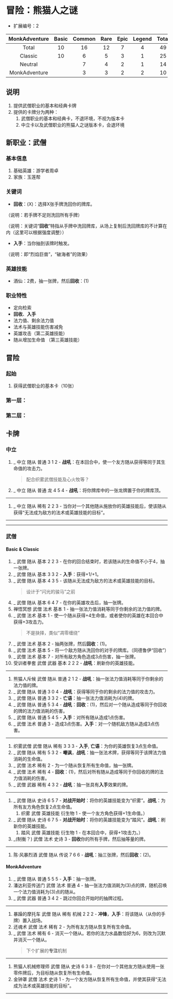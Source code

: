 # 冒险：熊猫人之谜

* 扩展编号：2

|MonkAdventure|Basic  |Common |Rare   |Epic   |Legend |Total  |
|:-----------:|:-----:|:-----:|:-----:|:-----:|:-----:|:-----:|
|Total        |10     |16     |12     |7      |4      |49     |
|Classic      |10     |6      |5      |3      |1      |25     |
|Neutral      |       |7      |4      |2      |1      |14     |
|MonkAdventure|       |3      |3      |2      |2      |10     |

## 说明

1. 提供武僧职业的基本和经典卡牌
2. 提供的卡牌分为两种：
    1. 武僧职业的基本和经典卡，不退环境，不视为版本卡
    2. 中立卡以及武僧职业的熊猫人之谜版本卡，会退环境

## 新职业：武僧

### 基本信息

1. 基础英雄：游学者周卓
2. 家族：玉莲帮

### 关键词

- **回收**：(X)：选择X张手牌洗回你的牌库。

（说明：若手牌不足则洗回所有手牌）

（说明：关键词“**回收**”特指从手牌中洗回牌库，从场上复制后洗回牌库的不计算在内（这里可以根据强度调整））

- **入手**：当你抽到该牌时触发。

（说明：即“烈焰巨兽”，“破海者”的效果）

### 英雄技能

- 酒仙：2费，抽一张牌，然后**回收**：(1)

### 职业特性

- 定向检索
- **回收**、**入手**
- 法力值、剩余法力值
- 法术与英雄技能伤害减免
- 英雄攻击（第二英雄技能）
- 随从增加生命值 （第三英雄技能）

## 冒险

### 起始

1. 获得武僧职业的基本卡（10张）

### 第一层：

### 第二层：

## 卡牌

### 中立

1. _ 中立 随从 普通 3 1 2 - **战吼**：在本回合中，使一个友方随从获得等同于其生命值的攻击力。
    > 配合织雾武僧技能及心火牧等？
1. _ 中立 随从 普通 龙 4 5 4 - **战吼**：将你牌库中的一张龙牌置于你的牌库顶。

------

1. _ 中立 随从 稀有 2 2 3 - 当你对一个其他随从施放你的英雄技能后，使该随从获得“无法成为敌方的法术或英雄技能的目标”。

------

------

### 武僧

#### Basic & Classic

1. _ 武僧 随从 基本 2 2 3 - 在你的回合结束时，若该随从的生命值不小于4，抽一张牌。
1. _ 武僧 随从 基本 3 3 2 - **入手**：获得+1/+1。
1. _ 武僧 随从 基本 4 3 5 - 该随从无法成为敌方的法术或英雄技能的目标。
    > 设计于“闪光的骏马”之前
1. _ 武僧 随从 基本 6 4 7 - 在你的英雄攻击后，抽一张牌。
1. 禅悟冥想 武僧 法术 基本 1 - 抽一张法力值消耗等同于你剩余的法力值的牌。
1. _ 武僧 法术 基本 1 - 使一个随从获得+4生命值，或者使你的英雄在本回合中获得+3攻击力。
    > 不是抉择，类似“凋零缠绕”
1. _ 武僧 法术 基本 2 - 抽两张牌，然后**回收**：(1)。
1. _ 武僧 法术 基本 5 - 将一个敌方随从洗回你的对手的牌库。（同德鲁伊“回收”）
1. _ 武僧 法术 基本 7 - 对所有敌方角色造成3点伤害，抽一张牌。
1. 受训者拳套 武僧 武器 基本 2 2 2 - **战吼**：刷新你的英雄技能。

------

1. 熊猫人斥候 武僧 随从 普通 2 1 2 - **战吼**：抽一张法力值消耗等同于你剩余的法力值的牌。
1. _ 武僧 随从 普通 3 0 4 - **战吼**：获得等同于你的剩余的法力值的攻击力。
1. _ 武僧 随从 普通 3 3 2 - **亡语**：抽一张法力值消耗为(4)的牌。
1. _ 武僧 随从 普通 5 3 4 - **战吼**：**回收**：(1)，然后对一个随从造成等同于你回收的牌的法力值消耗的伤害。
1. _ 武僧 随从 普通 5 4 5 - **入手**：对所有随从造成1点伤害。
1. _ 武僧 法术 普通 3 - 造成3点伤害。**入手**：对一个随机敌方随从造成3点伤害。

------

1. 织雾武僧 武僧 随从 稀有 3 3 3 - **入手**, **亡语**：为你的英雄恢复3点生命值。
1. _ 武僧 随从 稀有 5 3 2 - **嘲讽**，**战吼**：抽一张法术牌，获得等同于该牌法力值消耗的生命值。
1. _ 武僧 法术 稀有 2 - 为一个随从恢复所有生命值，抽一张牌。
1. _ 武僧 法术 稀有 4 - **回收**：(1)，然后对所有随从造成等同于你回收的牌的法力值消耗的伤害。
1. _ 武僧 武器 稀有 4 3 2 - **战吼**：抽一张具有**入手**效果的牌。

------

1. _ 武僧 随从 史诗 6 5 7 - **对战开始时**：将你的英雄技能变为“织雾”。**战吼**：为所有友方角色恢复2点生命值。
    1. 织雾 武僧 英雄技能 衍生物 1 - 使一个友方角色获得+1生命值。）
1. _ 武僧 随从 史诗 6 7 5 - **对战开始时**：将你的英雄技能变为“踏风”。**战吼**：刷新你的英雄技能。
    1. 踏风 武僧 英雄技能 衍生物 1 - 在本回合中，获得+1攻击力。）
1. _(制衡？) 武僧 法术 史诗 3 - **回收**你的所有手牌，然后抽等量的牌。

------

1. 陈·风暴烈酒 武僧 随从 传说 7 6 6 - **战吼**：抽三张牌，然后**回收**：(2)。

#### MonkAdventure

1. _ 武僧 随从 普通 5 5 5 - **入手**：抽一张牌。
1. 潘达利亚传送门 武僧 法术 普通 4 - 抽一张法力值消耗为(3)点的牌，随机召唤一个法力值消耗为(3)点的随从。
1. _ 武僧 武器 普通 3 4 2 - 跳过你回合开始时的抽牌过程。

------

1. 暴躁的摩托车 武僧 随从 稀有 机械 2 2 2 - **冲锋**，**入手**：将该随从（从你的手牌）置入战场。
1. 还魂术 武僧 法术 稀有 2 - 为所有友方随从恢复所有生命值。
1. _ 武僧 法术 稀有 6 - 消灭一个随从。若你的法力水晶数恰好为6，则改为沉默并消灭一个随从。
    > 下个扩展的**专注**机制

------

1. 熊猫人机械修理师 武僧 随从 史诗 6 3 8 - 在你对一个其他友方随从使用一张零件牌后，为目标随从恢复所有生命值。
1. 金钟罩 武僧 法术 史诗 1 - 为一个友方随从恢复所有生命值，并使其获得“无法成为法术或英雄技能的目标”。

------
